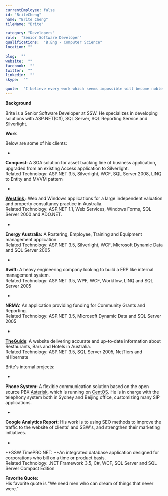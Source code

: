 ```yaml
---
currentEmployee: false
id: "BriteCheng"
name: "Brite Cheng"
tileName: "Brite"

category: "Developers"
role:  "Senior Software Developer"
qualifications:  "B.Eng - Computer Science"
location: ""

blog:  ""
website:  ""
facebook:  ""
twitter:  ""
linkedin:  ""
skype:  ""

quote:  "I believe every work which seems impossible will become noble if you have passion and faith. "
---
```


**Background**

Brite is a Senior Software Developer at SSW. He specializes in developing solutions with ASP.NET(C#), SQL Server, SQL Reporting Service and Silverlight. 

**Work**

Below are some of his clients:

*   

**Conquest:** A SOA solution for asset tracking line of business application, upgraded from an existing Access application to Silverlight.  
Related Technology: ASP.NET 3.5, Silverlight, WCF, SQL Server 2008, LINQ to Entity and MVVM pattern

*   

**[Westlink ](http://www.westlinkconsulting.com.au/):** Web and Windows applications for a large independent valuation and property consultancy practice in Australia.  
Related Technology: ASP.NET 1.1, Web Services, Windows Forms, SQL Server 2000 and ADO.NET. 

*   

**Energy Australia:** A Rostering, Employee, Training and Equipment management application.  
Related Technology: ASP.NET 3.5, Silverlight, WCF, Microsoft Dynamic Data and SQL Server 2005 

*   

**Swift:** A heavy engineering company looking to build a ERP like internal management system.  
Related Technology: ASP.NET 3.5, WPF, WCF, Workflow, LINQ and SQL Server 2005 

*   

**NRMA:** An application providing funding for Community Grants and Reporting.  
Related Technology: ASP.NET 3.5, Microsoft Dynamic Data and SQL Server 2005 

*   

**[TheGuide](http://www.theguide.com.au/)**: A website delivering accurate and up-to-date information about Restaurants, Bars and Hotels in Australia.  
Related Technology: ASP.NET 3.5, SQL Server 2005, NetTiers and nHibernate 

Brite's internal projects: 

*   

**Phone System:** A flexible communication solution based on the open source PBX [Asterisk](http://www.asterisk.org/), which is running on [CentOS](http://www.centos.org/). He is in charge with the telephony system both in Sydney and Beijing office, customizing many SIP applications.

*   

**Google Analytics Report:** His work is to using SEO methods to improve the traffic to the website of clients' and SSW's, and strengthen their marketing initiatives.

*   

**SSW TimePRO.NET: **An integrated database application designed for corporations who bill on a time or product basis.  
Related Technology: .NET Framework 3.5, C#, WCF, SQL Server and SQL Server Compact Edition 

**Favorite Quote:**  
His favorite quote is "We need men who can dream of things that never were."